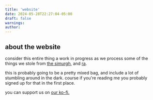 ```yaml
---
title: 'website'
date: 2024-05-28T22:27:04-05:00
draft: false
warnings:
author:
---
```

## about the website
consider this entire thing a work in progress as we process some of the things we stole from [the simurgh](https://sinceriously.fyi), and [ra](https://voidgoddess.org).

this is probably going to be a pretty mixed bag, and include a lot of stumbling around in the dark. course if you're reading me you probably signed up for that in the first place.

you can support us on [our ko-fi.](https://ko-fi.com/darkfireside)


